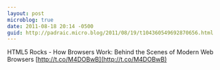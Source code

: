 ```yaml
---
layout: post
microblog: true
date: 2011-08-18 20:14 -0500
guid: http://padraic.micro.blog/2011/08/19/t104360549692870656.html
---
```

HTML5 Rocks - How Browsers Work: Behind the Scenes of Modern Web Browsers [http://t.co/M4DOBwB](http://t.co/M4DOBwB)
